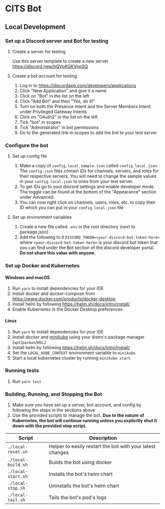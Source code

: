 # CITS Bot

## Local Development

### Set up a Discord server and Bot for testing

1. Create a server for testing

    Use this server template to create a new server https://discord.new/hQVpKQKVnpSQ

2. Create a bot account for testing

    1. Log in to https://discordapp.com/developers/applications
    2. Click "New Application" and give it a name
    3. Click on "Bot" in the list on the left
    4. Click "Add Bot" and then "Yes, do it!"
    5. Turn on both the Presence Intent and the Server Members Intent under Privileged Gateway Intents
    6. Click on "OAuth2" in the list on the left
    7. Tick "bot" in scopes
    8. Tick "Administrator" in bot permissions
    9. Go to the generated link in scopes to add the bot to your test server

### Configure the bot

1. Set up config file

    1. Make a copy of `config.local.sample.json` called `config.local.json`. The `config.json` files contain IDs for channels, servers, and roles for their respective servers. You will need to change the sample values in your `config.local.json` to ones from your test server.
    2. To get IDs go to your discord settings and enable developer mode. The toggle can be found at the bottom of the "Appearance" section under Advanced.
    3. You can now right click on channels, users, roles, etc. to copy their ID which you can put in your `config.local.json` file

2. Set up environment variables

    1. Create a new file called `.env` in the root directory (next to package.json)
    2. Add the following to it `DISCORD_TOKEN=<your-discord-bot-token-here>` where `<your-discord-bot-token-here>` is your discord bot token that you can find under the Bot section of the discord developer portal. **Do not share this value with anyone.**

### Set up Docker and Kubernetes

#### Windows and macOS

1. Run `yarn` to install dependencies for your IDE
2. Install docker and docker-compose from https://www.docker.com/products/docker-desktop
3. Install helm by following https://helm.sh/docs/intro/install/
4. Enable Kubernetes in the Docker Desktop preferences

#### Linux

1. Run `yarn` to install dependencies for your IDE
2. Install docker and [minikube](https://minikube.sigs.k8s.io/docs/) using your distro's package manager (`apt`/`pacman`/etc.)
3. Install helm by following https://helm.sh/docs/intro/install/
4. Set the `LOCAL_KUBE_CONTEXT` environment variable to `minikube`
5. Start a local kubernetes cluster by running `minikube start`

### Running tests

1. Run `yarn test`

### Building, Running, and Stopping the Bot

1. Make sure you have set up a server, bot account, and config by following the steps in the sections above
2. Use the provided scripts to manage the bot. **Due to the nature of Kubernetes, the bot will continue running unless you explicitly shut it down with the provided stop script.** 

Script | Description
--- | ---
`./local-reset.sh` | Helper to easily restart the bot with your latest changes
`./local-build.sh` | Builds the bot using docker
`./local-start.sh` | Installs the bot's helm chart
`./local-stop.sh` | Uninstalls the bot's helm chart
`./local-tail.sh` | Tails the bot's pod's logs
